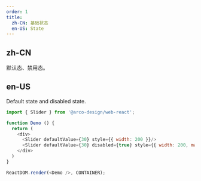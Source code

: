 ```yaml
---
order: 1
title: 
  zh-CN: 基础状态
  en-US: State
---
```


## zh-CN

默认态、禁用态。

## en-US

Default state and disabled state.

```js
import { Slider } from '@arco-design/web-react';

function Demo () {
  return (
    <div>
      <Slider defaultValue={30} style={{ width: 200 }}/>
      <Slider defaultValue={30} disabled={true} style={{ width: 200, marginLeft: 74 }}/>
    </div>
  )
}

ReactDOM.render(<Demo />, CONTAINER);
```
